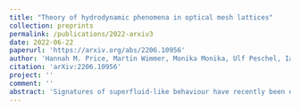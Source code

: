 ```yaml
---
title: "Theory of hydrodynamic phenomena in optical mesh lattices"
collection: preprints
permalink: /publications/2022-arxiv3
date: 2022-06-22
paperurl: 'https://arxiv.org/abs/2206.10956'
author: 'Hannah M. Price, Martin Wimmer, Monika Monika, Ulf Peschel, Iacopo Carusotto'
citation: 'arXiv:2206.10956'
project: ''
comment: ''
abstract: 'Signatures of superfluid-like behaviour have recently been observed experimentally in a nonlinear optical mesh lattice, where the arrival time of optical pulses propagating in a pair of coupled optical fiber loops is interpreted as a synthetic spatial dimension. Here, we develop a general theory of the fluid of light in such optical mesh lattices. On the one hand, this theory provides a solid framework for an analytical and numerical interpretation of the experimental observations. On the other hand it anticipates new physical effects stemming from the specific spatio-temporally periodic geometry of our set-up. Our work opens the way towards the full exploitation of optical mesh lattices system as a promising platform for studies of hydrodynamics phenomena in fluids of light in novel configurations.'
---
```

